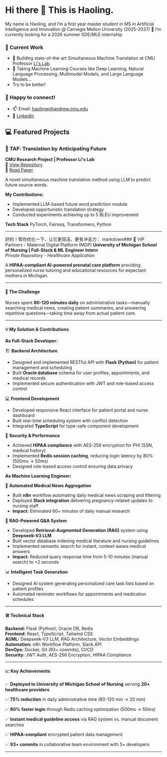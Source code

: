 # Hi there 👋 This is Haoling.

My name is Haoling, and I’m a first year master student in MS in Artificial Intelligence and Innovation @ Carnegie Mellon University (2025-2027)
🌱 I’m currently looking for a 2026 summer SDE/MLE internship

### 🏫 Current Work
- 🔬 Building state-of-the-art Simultaneous Machine Translation at CMU Professor [Li's Lab](https://leililab.github.io/).
- 📖 Taking Machine Learning Courses like Deep Learning, Natural Language Processing, Multimodel Models, and Large Language Models...
- Try to be better!
  
### 💬 Happy to connect!
- 📫 Email: haolingp@andrew.cmu.edu
- 💼 [LinkedIn](https://www.linkedin.com/in/haoling-pu/)



## 💻 Featured Projects

### 🔬 TAF: Translation by Anticipating Future
**CMU Research Project | Professor Li's Lab**  
🔗 [View Repository](https://github.com/HaolingPu/Simultaneous-Machine-Translation-TAF-)  
📄 [Read Paper](https://arxiv.org/abs/2410.22499)

A novel simultaneous machine translation method using LLM to predict future source words.

**My Contributions:**
- Implemented LLM-based future word prediction module
- Developed opportunistic translation strategy
- Conducted experiments achieving up to 5 BLEU improvement

**Tech Stack** PyTorch, Fairseq, Transformers, Python

---

好的！帮你优化一下，让它更简洁、更有冲击力：
markdown### 🏥 VIP Partners - Maternal Digital Platform (MDP)
**University of Michigan School of Nursing | Full-Stack & ML Engineer Intern**  
*Private Repository - Healthcare Application*

A **HIPAA-compliant AI-powered prenatal care platform** providing personalized nurse tutoring and educational resources for expectant mothers in Michigan.

---

#### 🎯 The Challenge
Nurses spent **80-120 minutes daily** on administrative tasks—manually searching medical news, creating patient summaries, and answering repetitive questions—taking time away from actual patient care.

---

#### 💡 My Solution & Contributions

**As Full-Stack Developer:**

🏗️ **Backend Architecture**
- Designed and implemented RESTful API with **Flask (Python)** for patient management and scheduling
- Built **Oracle database** schema for user profiles, appointments, and medical records
- Implemented secure authentication with JWT and role-based access control

💻 **Frontend Development**
- Developed responsive React interface for patient portal and nurse dashboard
- Built real-time scheduling system with conflict detection
- Integrated **TypeScript** for type-safe component development

🔐 **Security & Performance**
- Achieved **HIPAA compliance** with AES-256 encryption for PHI (SSN, medical history)
- Implemented **Redis session caching**, reducing login latency by 80% (500ms → 50ms)
- Designed role-based access control ensuring data privacy

**As Machine Learning Engineer:**

🤖 **Automated Medical News Aggregation**
- Built **n8n** workflow automating daily medical news scraping and filtering
- Deployed **Slack integration** delivering pregnancy-related updates to nursing staff
- **Impact:** Eliminated 60+ minutes of daily manual research

🧠 **RAG-Powered Q&A System**
- Developed **Retrieval-Augmented Generation (RAG)** system using **Deepseek-V3 LLM**
- Built vector database indexing medical literature and nursing guidelines
- Implemented semantic search for instant, context-aware medical answers
- **Impact:** Reduced query response time from 5-10 minutes (manual search) to <2 seconds

📊 **Intelligent Task Generation**
- Designed AI system generating personalized care task lists based on patient profiles
- Automated reminder workflows for appointments and medication schedules

---

#### 🛠️ Technical Stack

**Backend:** Flask (Python), Oracle DB, Redis  
**Frontend:** React, TypeScript, Tailwind CSS  
**AI/ML:** Deepseek-V3 LLM, RAG Architecture, Vector Embeddings  
**Automation:** n8n Workflow Platform, Slack API  
**DevOps:** Docker, Git (93+ commits), CI/CD  
**Security:** JWT Auth, AES-256 Encryption, HIPAA Compliance

---

#### 📈 Key Achievements

✅ **Deployed to University of Michigan School of Nursing** serving **20+ healthcare providers**

✅ **75% reduction** in daily administrative time (80-120 min → 20 min)

✅ **80% faster login** through Redis caching optimization (500ms → 50ms)

✅ **Instant medical guideline access** via RAG system vs. manual document searches

✅ **HIPAA-compliant** encrypted patient data management

✅ **93+ commits** in collaborative team environment with 5+ developers

---

<!--
**HaolingPu/HaolingPu** is a ✨ _special_ ✨ repository because its `README.md` (this file) appears on your GitHub profile.

Here are some ideas to get you started:

- 🔭 I’m currently working on ...
- 🌱 I’m currently learning ...
- 👯 I’m looking to collaborate on ...
- 🤔 I’m looking for help with ...
- 💬 Ask me about ...
- 📫 How to reach me: ...
- 😄 Pronouns: ...
- ⚡ Fun fact: ...
-->
